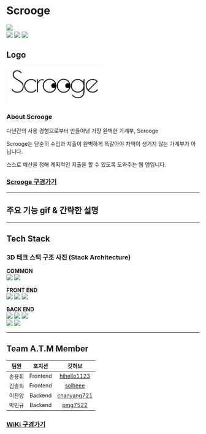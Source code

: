 # Scrooge 
![](https://img.shields.io/badge/Project-Scrooge-blueviolet?style=for-the-badge)<br>
![](https://img.shields.io/badge/Scrooge-Web-black?style=for-the-badge)
![](https://img.shields.io/badge/Scrooge-tablet-purple?style=for-the-badge)
![](https://img.shields.io/badge/Scrooge-mobile-%23D13212?style=for-the-badge)

## Logo
<img src="https://github.com/codestates/Scrooge-server/blob/master/Wiki_image/logo.png?raw=true" width="50%">

### About Scrooge

다년간의 사용 경험으로부터 만들어낸 가장 완벽한 가계부, Scrooge <br>

Scrooge는 단순히 수입과 지출이 완벽하게 똑같아야 차액이 생기지 않는 가계부가 아닙니다. <br>

스스로 예산을 정해 계획적인 지출을 할 수 있도록 도와주는 웹 앱입니다.<br>

### [Scrooge 구경가기](https://scrooge.today)

---
## 주요 기능 gif & 간략한 설명

---

## Tech Stack<br>
### 3D 테크 스택 구조 사진 (Stack Architecture)

**COMMON**<br>
![](https://img.shields.io/badge/Common-Node-blue?style=for-the-badge&logoColor=white%22)
![](https://camo.githubusercontent.com/4eb7c1ee8e54ba42058a1329a0fe8104b33fa6953c65f317e29c231ede33226c/68747470733a2f2f696d672e736869656c64732e696f2f62616467652f434f4d4d4f4e2d50524554544945522d4637423933453f7374796c653d666f722d7468652d6261646765266c6f676f3d7072657474696572)

**FRONT END** <br>
![](https://img.shields.io/badge/front-REACT-blue?style=for-the-badge&logo=react&logoColor=white%22)
![](https://camo.githubusercontent.com/adf0b94d6d328f18bc51dabd144eaeb0f09e12f9d5934535afa4dca91be58205/68747470733a2f2f696d672e736869656c64732e696f2f62616467652f46524f4e542d52454455582d707572706c653f7374796c653d666f722d7468652d6261646765266c6f676f3d7265647578)
![](https://img.shields.io/badge/front-scss-%23BF4080?style=for-the-badge&logo=Rudux&logoColor=white)<br>

**BACK END** <br>
![](https://camo.githubusercontent.com/f7be9e2ed888504c82a4a00ea8b1b927b5624721b7c2daf825ee1535c88bf286/68747470733a2f2f696d672e736869656c64732e696f2f62616467652f4241434b2d455850524553532d626c61636b3f7374796c653d666f722d7468652d6261646765266c6f676f3d65787072657373)
![](https://img.shields.io/badge/BACK-sequelize-blue?style=for-the-badge)
![](https://img.shields.io/badge/BACK-MySQL-99FFFF?style=for-the-badge&logo=mysql&logoColor=99FFFF%22)<br>
![](https://img.shields.io/badge/BACK-AWS-%23F8991D?style=for-the-badge&logoColor=white%22)
![](https://img.shields.io/badge/back-OAuth-%23002A7A?style=for-the-badge)

---

## Team A.T.M Member
| 팀원 | 포지션 | 깃허브 |
|:---:|:---:|:---:|
| 손용휘 | Frontend | [hihello1123](https://github.com/hihello1123)<br> |
| 김솔희 | Frontend | [solheee](https://github.com/solheee)<br> |
| 이찬양 | Backend | [chanyang721](https://github.com/chanyang721)<br> |
| 박민규 | Backend | [pmg7522](https://github.com/pmg7522)<br> |

### [WiKi 구경가기](https://github.com/codestates/Scrooge-server/wiki)
